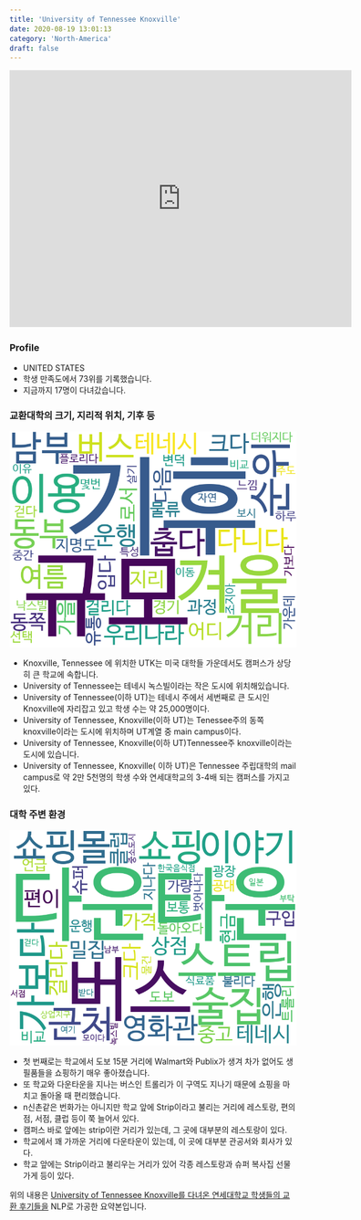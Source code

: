 ```yaml
---
title: 'University of Tennessee Knoxville'
date: 2020-08-19 13:01:13
category: 'North-America'
draft: false
---
```


<iframe
width="600"
height="450"
frameborder="0" style="border:0"
src="https://www.google.com/maps/embed/v1/place?key=AIzaSyC9e1AME-pVmWC4hBpFdu5S4dKzyepa3HQ&q=University+of+Tennessee+Knoxville&center=35.9544013,-83.9294564&zoom=14" allowfullscreen>
</iframe>

### Profile

* UNITED STATES
* 학생 만족도에서 73위를 기록했습니다.
* 지금까지 17명이 다녀갔습니다. 

### 교환대학의 크기, 지리적 위치, 기후 등

![gen_info-WordCloud](../univ_wordclouds_okt/gen_info/US000241_gen_info_okt.png)

* Knoxville, Tennessee 에 위치한 UTK는 미국 대학들 가운데서도 캠퍼스가 상당히 큰 학교에 속합니다.
* University of Tennessee는 테네시 녹스빌이라는 작은 도시에 위치해있습니다.
* University of Tennessee(이하 UT)는 테네시 주에서 세번째로 큰 도시인 Knoxville에 자리잡고 있고 학생 수는 약 25,000명이다.
* University of Tennessee, Knoxville(이하 UT)는 Tenessee주의 동쪽 knoxville이라는 도시에 위치하며 UT계열 중 main campus이다.
* University of Tennessee, Knoxville(이하 UT)Tennessee주 knoxville이라는 도시에 있습니다.
* University of Tennessee, Knoxville( 이하 UT)은 Tennessee 주립대학의 mail campus로 약 2만 5천명의 학생 수와 연세대학교의 3-4배 되는 캠퍼스를 가지고 있다.


### 대학 주변 환경

![env_info-WordCloud](../univ_wordclouds_okt/env_info/US000241_env_info_okt.png)

* 첫 번째로는 학교에서 도보 15분 거리에 Walmart와 Publix가 생겨 차가 없어도 생필품들을 쇼핑하기 매우 좋아졌습니다.
* 또 학교와 다운타운을 지나는 버스인 트롤리가 이 구역도 지나기 때문에 쇼핑을 마치고 돌아올 때 편리했습니다.
* n신촌같은 번화가는 아니지만 학교 앞에 Strip이라고 불리는 거리에 레스토랑, 편의점, 서점, 클럽 등이 쭉 늘어서 있다.
* 캠퍼스 바로 앞에는 strip이란 거리가 있는데, 그 곳에 대부분의 레스토랑이 있다.
* 학교에서 꽤 가까운 거리에 다운타운이 있는데, 이 곳에 대부분 관공서와 회사가 있다.
* 학교 앞에는 Strip이라고 불리우는 거리가 있어 각종 레스토랑과 슈퍼 복사집 선물가게 등이 있다.


위의 내용은 [University of Tennessee Knoxville를 다녀온 연세대학교 학생들의 교환 후기들을](http://oia.yonsei.ac.kr/partner/expReport.asp?ucode=US000241&bgbn=A) NLP로 가공한 요약본입니다. 
